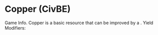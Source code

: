 # Copper (CivBE)

Game Info.
Copper is a basic resource that can be improved by a .
Yield Modifiers: